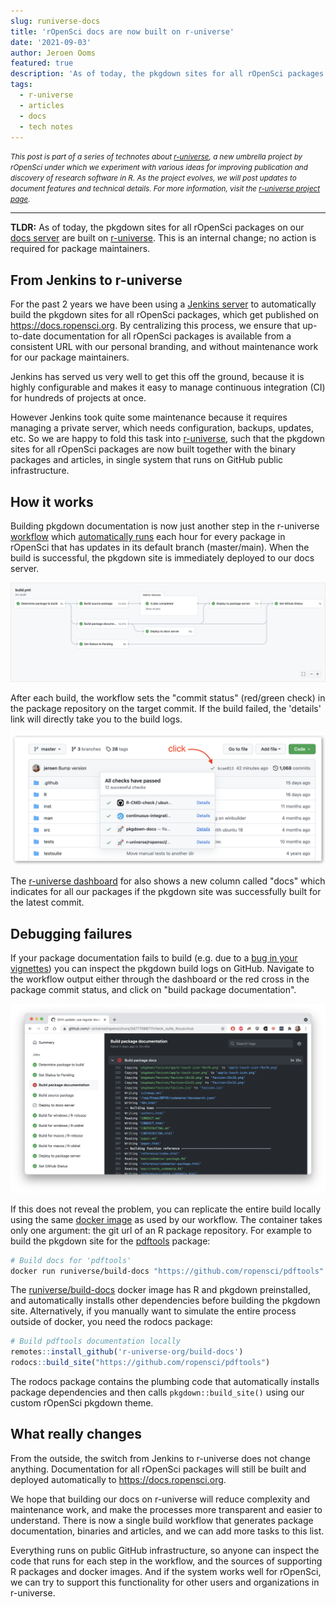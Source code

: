 ```yaml
---
slug: runiverse-docs
title: 'rOpenSci docs are now built on r-universe'
date: '2021-09-03'
author: Jeroen Ooms
featured: true
description: 'As of today, the pkgdown sites for all rOpenSci packages on our docs server are built on r-universe.'
tags:
  - r-universe
  - articles
  - docs
  - tech notes
---
```


<small><em>This post is part of a series of technotes about [r-universe](https://r-universe.dev), a new umbrella project by rOpenSci under which we experiment with various ideas for improving publication and discovery of research software in R.
As the project evolves, we will post updates to document features and technical details.
For more information, visit the [r-universe project page](/r-universe/).</em></small>

---



__TLDR:__ As of today, the pkgdown sites for all rOpenSci packages on our [docs server](https://docs.ropensci.org/) are built on [r-universe](https://ropensci.r-universe.dev). This is an internal change; no action is required for package maintainers.


## From Jenkins to r-universe

For the past 2 years we have been using a [Jenkins server](/blog/2019/06/07/ropensci-docs/) to automatically build the pkgdown sites for all rOpenSci packages, which get published on https://docs.ropensci.org. By centralizing this process, we ensure that up-to-date documentation for all rOpenSci packages is available from a consistent URL with our personal branding, and without maintenance work for our package maintainers.

Jenkins has served us very well to get this off the ground, because it is highly configurable and makes it easy to manage continuous integration (CI) for hundreds of projects at once.

However Jenkins took quite some maintenance because it requires managing a private server, which needs configuration, backups, updates, etc. So we are happy to fold this task into [r-universe](https://ropensci.r-universe.dev/), such that the pkgdown sites for all rOpenSci packages are now built together with the binary packages and articles, in single system that runs on GitHub public infrastructure. 

## How it works

Building pkgdown documentation is now just another step in the r-universe [workflow](https://github.com/r-universe/ropensci/blob/master/.github/workflows/build.yml) which [automatically runs](https://ropensci.org/blog/2021/03/04/r-universe-buildsystem/) each hour for every package in rOpenSci that has updates in its default branch (master/main). When the build is successful, the pkgdown site is immediately deployed to our docs server.

[![Screenshot of the diagram of steps in the r-universe workflow. The steps are building package source, building and deploying the GitHub documentation, setting the GitHub commit status.](wf1.png)](https://github.com/r-universe/ropensci/actions/runs/1193900365)

After each build, the workflow sets the "commit status" (red/green check) in the package repository on the target commit. If the build failed, the 'details' link will directly take you to the build logs.

![Screenshot of a GitHub repository after clicking on the green arrow next to the hash of the latest commit. This opened a small card with different checks including the docs building status.](status2.png)

The [r-universe dashboard](https://ropensci.r-universe.dev/ui#builds) for also shows a new column called "docs" which indicates for all our packages if the pkgdown site was successfully built for the latest commit.

## Debugging failures

If your package documentation fails to build (e.g. due to a [bug in your vignettes](/blog/2019/12/08/precompute-vignettes/)) you can inspect the pkgdown build logs on GitHub. Navigate to the workflow output either through the dashboard or the red cross in the package commit status, and click on "build package documentation".

[![Screenshot of a workflow that shows in red that the documentation has failed to build](fail.png)](https://github.com/r-universe/ropensci/runs/3477708871?check_suite_focus=true)

If this does not reveal the problem, you can replicate the entire build locally using the same [docker image](https://github.com/r-universe-org/build-docs) as used by our workflow. The container takes only one argument: the git url of an R package repository. For example to build the pkgdown site for the [pdftools](https://docs.ropensci.org/pdftools) package:

```sh
# Build docs for 'pdftools'
docker run runiverse/build-docs "https://github.com/ropensci/pdftools"
```

The [runiverse/build-docs](https://github.com/r-universe-org/build-docs) docker image has R and pkgdown preinstalled, and automatically installs other dependencies before building the pkgdown site. Alternatively, if you manually want to simulate the entire process outside of docker, you need the rodocs package:

```r
# Build pdftools documentation locally
remotes::install_github('r-universe-org/build-docs')
rodocs::build_site("https://github.com/ropensci/pdftools")
```

The rodocs package contains the plumbing code that automatically installs package dependencies and then calls `pkgdown::build_site()` using our custom rOpenSci pkgdown theme.

## What really changes

From the outside, the switch from Jenkins to r-universe does not change anything. Documentation for all rOpenSci packages will still be built and deployed automatically to https://docs.ropensci.org.

We hope that building our docs on r-universe will reduce complexity and maintenance work, and make the processes more transparent and easier to understand. There is now a single build workflow that generates package documentation, binaries and articles, and we can add more tasks to this list.

Everything runs on public GitHub infrastructure, so anyone can inspect the code that runs for each step in the workflow, and the sources of supporting R packages and docker images. And if the system works well for rOpenSci, we can try to support this functionality for other users and organizations in r-universe.

<script>
window.onload=function(){
    var img = $("img[src$='wf1.png']");
    img.mouseover(x => img.attr('src','wf2.png')).mouseout(x => img.attr('src','wf1.png'));
}
</script>
